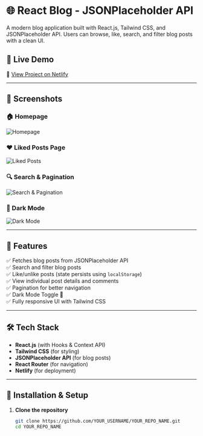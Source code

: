 # 🌐 React Blog - JSONPlaceholder API

A modern blog application built with React.js, Tailwind CSS, and JSONPlaceholder API. Users can browse, like, search, and filter blog posts with a clean UI.

## 🚀 Live Demo
🔗 [View Project on Netlify](https://json-blog-app.netlify.app/)

---

## 📸 Screenshots

### 🏠 Homepage
![Homepage](https://github.com/user-attachments/assets/649909ee-0d67-4076-abaf-04575e714329)

### ❤️ Liked Posts Page
![Liked Posts](https://github.com/user-attachments/assets/bd87bbfb-23dc-4888-9c51-0310099f888a)


### 🔍 Search & Pagination
![Search & Pagination](https://github.com/user-attachments/assets/92e6e0ca-fe03-4600-b280-f3129743ec7a)


### 🌙 Dark Mode
![Dark Mode](https://github.com/user-attachments/assets/fa5ae813-70df-45da-b457-6db702d5766b)


---

## 📌 Features
✅ Fetches blog posts from JSONPlaceholder API  
✅ Search and filter blog posts  
✅ Like/unlike posts (state persists using `localStorage`)  
✅ View individual post details and comments  
✅ Pagination for better navigation  
✅ Dark Mode Toggle 🌙  
✅ Fully responsive UI with Tailwind CSS  

---

## 🛠 Tech Stack
- **React.js** (with Hooks & Context API)
- **Tailwind CSS** (for styling)
- **JSONPlaceholder API** (for blog posts)
- **React Router** (for navigation)
- **Netlify** (for deployment)

---

## 🔧 Installation & Setup
1. **Clone the repository**  
   ```bash
   git clone https://github.com/YOUR_USERNAME/YOUR_REPO_NAME.git
   cd YOUR_REPO_NAME

